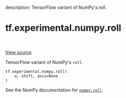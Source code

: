 description: TensorFlow variant of NumPy's roll.

<div itemscope itemtype="http://developers.google.com/ReferenceObject">
<meta itemprop="name" content="tf.experimental.numpy.roll" />
<meta itemprop="path" content="Stable" />
</div>

# tf.experimental.numpy.roll

<!-- Insert buttons and diff -->

<table class="tfo-notebook-buttons tfo-api nocontent" align="left">

</table>

<a target="_blank" class="external" href="/code/stable/tensorflow/python/ops/numpy_ops/np_array_ops.py">View source</a>



TensorFlow variant of NumPy's `roll`.


<pre class="devsite-click-to-copy prettyprint lang-py tfo-signature-link">
<code>tf.experimental.numpy.roll(
    a, shift, axis=None
)
</code></pre>



<!-- Placeholder for "Used in" -->

See the NumPy documentation for [`numpy.roll`](https://numpy.org/doc/stable/reference/generated/numpy.roll.html).